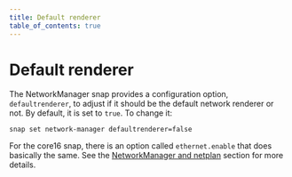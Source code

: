 ```yaml
---
title: Default renderer
table_of_contents: true
---
```


# Default renderer

The NetworkManager snap provides a configuration option,
`defaultrenderer`, to adjust if it should be the default network
renderer or not. By default, it is set to `true`. To change it:

```
snap set network-manager defaultrenderer=false
```

For the core16 snap, there is an option called `ethernet.enable` that
does basically the same. See the [NetworkManager and netplan](../../networkmanager-and-netplan.md)
section for more details.
